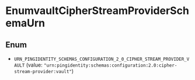 

# EnumvaultCipherStreamProviderSchemaUrn

## Enum


* `URN_PINGIDENTITY_SCHEMAS_CONFIGURATION_2_0_CIPHER_STREAM_PROVIDER_VAULT` (value: `"urn:pingidentity:schemas:configuration:2.0:cipher-stream-provider:vault"`)



